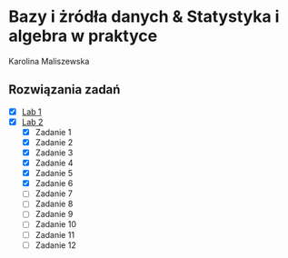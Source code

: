 # Bazy i żródła danych & Statystyka i algebra w praktyce 
Karolina Maliszewska 
## Rozwiązania zadań
- [x] [Lab 1](Lab1)   
- [x] [Lab 2](Lab2)
    - [x] Zadanie 1
    - [x] Zadanie 2
    - [x] Zadanie 3
    - [x] Zadanie 4
    - [x] Zadanie 5
    - [x] Zadanie 6
    - [ ] Zadanie 7
    - [ ] Zadanie 8
    - [ ] Zadanie 9
    - [ ] Zadanie 10
    - [ ] Zadanie 11
    - [ ] Zadanie 12
